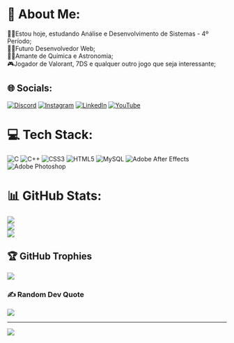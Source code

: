 # 💫 About Me:
👨‍🎓Estou hoje, estudando Análise e Desenvolvimento de Sistemas - 4º Período;<br>👨‍💻Futuro Desenvolvedor Web;<br>👨‍🔬Amante de Química e Astronomia;<br>🎮Jogador de Valorant, 7DS e qualquer outro jogo que seja interessante;


## 🌐 Socials:
[![Discord](https://img.shields.io/badge/Discord-%237289DA.svg?logo=discord&logoColor=white)](https://discord.gg/.ikillua) [![Instagram](https://img.shields.io/badge/Instagram-%23E4405F.svg?logo=Instagram&logoColor=white)](https://instagram.com/https://www.instagram.com/ifeehsin/) [![LinkedIn](https://img.shields.io/badge/LinkedIn-%230077B5.svg?logo=linkedin&logoColor=white)](https://linkedin.com/in/https://www.linkedin.com/in/fernando-araujo-86ba34251/) [![YouTube](https://img.shields.io/badge/YouTube-%23FF0000.svg?logo=YouTube&logoColor=white)]([https://youtube.com/@https://www.youtube.com/@ikilluasin](https://www.youtube.com/channel/UCleQ8X7VB287wU2AOqkhQ_A)) 

# 💻 Tech Stack:
![C](https://img.shields.io/badge/c-%2300599C.svg?style=flat-square&logo=c&logoColor=white) ![C++](https://img.shields.io/badge/c++-%2300599C.svg?style=flat-square&logo=c%2B%2B&logoColor=white) ![CSS3](https://img.shields.io/badge/css3-%231572B6.svg?style=flat-square&logo=css3&logoColor=white) ![HTML5](https://img.shields.io/badge/html5-%23E34F26.svg?style=flat-square&logo=html5&logoColor=white) ![MySQL](https://img.shields.io/badge/mysql-%2300f.svg?style=flat-square&logo=mysql&logoColor=white) ![Adobe After Effects](https://img.shields.io/badge/Adobe%20After%20Effects-9999FF.svg?style=flat-square&logo=Adobe%20After%20Effects&logoColor=white) ![Adobe Photoshop](https://img.shields.io/badge/adobephotoshop-%2331A8FF.svg?style=flat-square&logo=adobephotoshop&logoColor=white)
# 📊 GitHub Stats:
![](https://github-readme-stats.vercel.app/api?username=FeehDEV&theme=vision-friendly-dark&hide_border=false&include_all_commits=false&count_private=false)<br/>
![](https://github-readme-streak-stats.herokuapp.com/?user=FeehDEV&theme=vision-friendly-dark&hide_border=false)<br/>
![](https://github-readme-stats.vercel.app/api/top-langs/?username=FeehDEV&theme=vision-friendly-dark&hide_border=false&include_all_commits=false&count_private=false&layout=compact)

## 🏆 GitHub Trophies
![](https://github-profile-trophy.vercel.app/?username=FeehDEV&theme=juicyfresh&no-frame=false&no-bg=false&margin-w=4)

### ✍️ Random Dev Quote
![](https://quotes-github-readme.vercel.app/api?type=horizontal&theme=radical)

---
[![](https://visitcount.itsvg.in/api?id=FeehDEV&icon=0&color=2)](https://visitcount.itsvg.in)

<!-- Proudly created with GPRM ( https://gprm.itsvg.in ) -->
